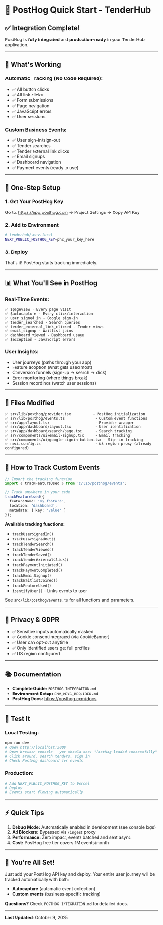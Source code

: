 # 🚀 PostHog Quick Start - TenderHub

## ✅ Integration Complete!

PostHog is **fully integrated** and **production-ready** in your TenderHub application.

---

## 🎯 What's Working

### **Automatic Tracking (No Code Required):**
- ✅ All button clicks
- ✅ All link clicks  
- ✅ Form submissions
- ✅ Page navigation
- ✅ JavaScript errors
- ✅ User sessions

### **Custom Business Events:**
- ✅ User sign-in/sign-out
- ✅ Tender searches
- ✅ Tender external link clicks
- ✅ Email signups
- ✅ Dashboard navigation
- ✅ Payment events (ready to use)

---

## 🔧 One-Step Setup

### **1. Get Your PostHog Key**
Go to: https://app.posthog.com → Project Settings → Copy API Key

### **2. Add to Environment**
```bash
# tenderhub/.env.local
NEXT_PUBLIC_POSTHOG_KEY=phc_your_key_here
```

### **3. Deploy**
That's it! PostHog starts tracking immediately.

---

## 📊 What You'll See in PostHog

### **Real-Time Events:**
```
✅ $pageview - Every page visit
✅ $autocapture - Every click/interaction  
✅ user_signed_in - Google sign-in
✅ tender_searched - Search queries
✅ tender_external_link_clicked - Tender views
✅ email_signup - Waitlist joins
✅ dashboard_viewed - Dashboard usage
✅ $exception - JavaScript errors
```

### **User Insights:**
- User journeys (paths through your app)
- Feature adoption (what gets used most)
- Conversion funnels (sign-up → search → click)
- Error monitoring (where things break)
- Session recordings (watch user sessions)

---

## 📁 Files Modified

```
✅ src/lib/posthog/provider.tsx          - PostHog initialization
✅ src/lib/posthog/events.ts              - Custom event functions
✅ src/app/layout.tsx                     - Provider wrapper
✅ src/app/dashboard/layout.tsx           - User identification
✅ src/app/dashboard/search/page.tsx      - Search tracking
✅ src/components/ui/email-signup.tsx     - Email tracking
✅ src/components/ui/google-signin-button.tsx - Sign-in tracking
✅ next.config.ts                         - US region proxy (already configured)
```

---

## 🎨 How to Track Custom Events

```typescript
// Import the tracking function
import { trackFeatureUsed } from '@/lib/posthog/events';

// Track anywhere in your code
trackFeatureUsed({
  featureName: 'my_feature',
  location: 'dashboard',
  metadata: { key: 'value' }
});
```

**Available tracking functions:**
- `trackUserSignedIn()`
- `trackUserSignedOut()`
- `trackTenderSearch()`
- `trackTenderViewed()`
- `trackTenderSaved()`
- `trackTenderExternalClick()`
- `trackPaymentInitiated()`
- `trackPaymentCompleted()`
- `trackEmailSignup()`
- `trackWaitlistJoined()`
- `trackFeatureUsed()`
- `identifyUser()` - Links events to user

See `src/lib/posthog/events.ts` for all functions and parameters.

---

## 🔐 Privacy & GDPR

- ✅ Sensitive inputs automatically masked
- ✅ Cookie consent integrated (via CookieBanner)
- ✅ User can opt-out anytime
- ✅ Only identified users get full profiles
- ✅ US region configured

---

## 📚 Documentation

- **Complete Guide:** `POSTHOG_INTEGRATION.md`
- **Environment Setup:** `ENV_KEYS_REQUIRED.md`
- **PostHog Docs:** https://posthog.com/docs

---

## 🧪 Test It

### **Local Testing:**
```bash
npm run dev
# Open http://localhost:3000
# Open browser console - you should see: "PostHog loaded successfully"
# Click around, search tenders, sign in
# Check PostHog dashboard for events
```

### **Production:**
```bash
# Add NEXT_PUBLIC_POSTHOG_KEY to Vercel
# Deploy
# Events start flowing automatically
```

---

## ⚡ Quick Tips

1. **Debug Mode:** Automatically enabled in development (see console logs)
2. **Ad Blockers:** Bypassed via `/ingest` proxy
3. **Performance:** Zero impact, events batched and sent async
4. **Cost:** PostHog free tier covers 1M events/month

---

## 🎉 You're All Set!

Just add your PostHog API key and deploy. Your entire user journey will be tracked automatically with both:
- **Autocapture** (automatic event collection)
- **Custom events** (business-specific tracking)

**Questions?** Check `POSTHOG_INTEGRATION.md` for detailed docs.

---

**Last Updated:** October 9, 2025

